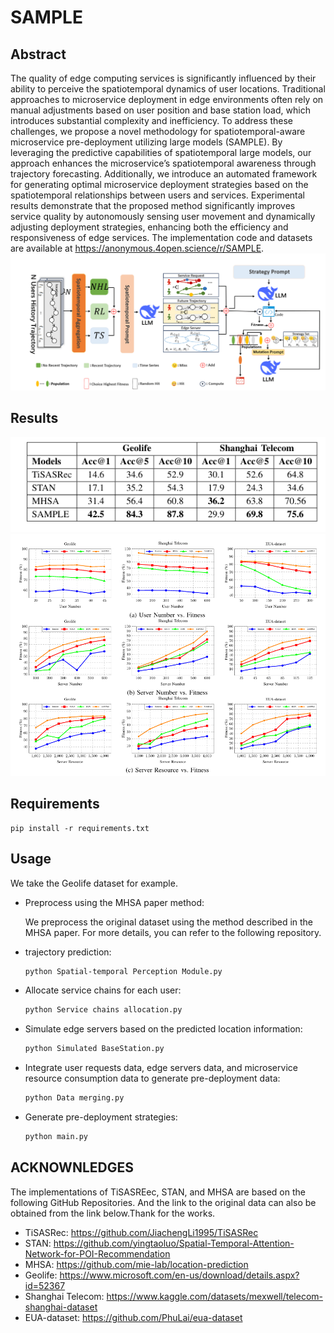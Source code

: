 # SAMPLE
## Abstract
The quality of edge computing services is significantly influenced by their ability to perceive the spatiotemporal dynamics of user locations. Traditional approaches to microservice deployment in edge environments often rely on
manual adjustments based on user position and base station load, which introduces substantial complexity and inefficiency. To address these challenges, we propose a novel methodology
for spatiotemporal-aware microservice pre-deployment utilizing large models (SAMPLE). By leveraging the predictive capabilities of spatiotemporal large models, our approach enhances
the microservice’s spatiotemporal awareness through trajectory forecasting. Additionally, we introduce an automated framework
for generating optimal microservice deployment strategies based on the spatiotemporal relationships between users and services.
Experimental results demonstrate that the proposed method significantly improves service quality by autonomously sensing
user movement and dynamically adjusting deployment strategies, enhancing both the efficiency and responsiveness of edge
services. The implementation code and datasets are available at https://anonymous.4open.science/r/SAMPLE.
![image](./fig.png)

## Results
![image](./acc.png)
![image](./fitness.png)

## Requirements

    pip install -r requirements.txt

## Usage
We take the Geolife dataset for example.
- Preprocess using the MHSA paper method:


     We preprocess the original dataset using the method described in the MHSA paper. 
     For more details, you can refer to the following repository.

- trajectory prediction:  

  ```bash
  python Spatial-temporal Perception Module.py
- Allocate service chains for each user:

  ```bash
  python Service chains allocation.py
- Simulate edge servers based on the predicted location information:

  ```bash
  python Simulated BaseStation.py
- Integrate user requests data, edge servers data, and microservice resource consumption data to generate pre-deployment data:

   ```bash
  python Data merging.py
- Generate pre-deployment strategies:

   ```bash
   python main.py

## ACKNOWNLEDGES
The implementations of TiSASREec, STAN, and MHSA are based on the following GitHub Repositories. And the link to the original data can also be obtained from the link below.Thank for the works.
<span id="citation-1"></span>
- TiSASRec: https://github.com/JiachengLi1995/TiSASRec
- STAN: https://github.com/yingtaoluo/Spatial-Temporal-Attention-Network-for-POI-Recommendation
- MHSA: https://github.com/mie-lab/location-prediction
- Geolife: https://www.microsoft.com/en-us/download/details.aspx?id=52367
- Shanghai Telecom: https://www.kaggle.com/datasets/mexwell/telecom-shanghai-dataset
- EUA-dataset: https://github.com/PhuLai/eua-dataset 
